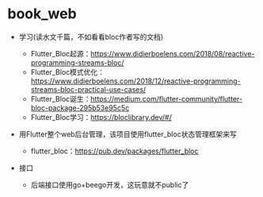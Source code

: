 # book_web

- 学习(读水文千篇，不如看看bloc作者写的文档)
  - Flutter_Bloc起源：https://www.didierboelens.com/2018/08/reactive-programming-streams-bloc/
  - Flutter_Bloc模式优化：https://www.didierboelens.com/2018/12/reactive-programming-streams-bloc-practical-use-cases/
  - Flutter_Bloc诞生：https://medium.com/flutter-community/flutter-bloc-package-295b53e95c5c
  - Flutter_Bloc学习：https://bloclibrary.dev/#/

- 用Flutter整个web后台管理，该项目使用flutter_bloc状态管理框架来写
  - flutter_bloc：https://pub.dev/packages/flutter_bloc
- 接口
  - 后端接口使用go+beego开发，这玩意就不public了

